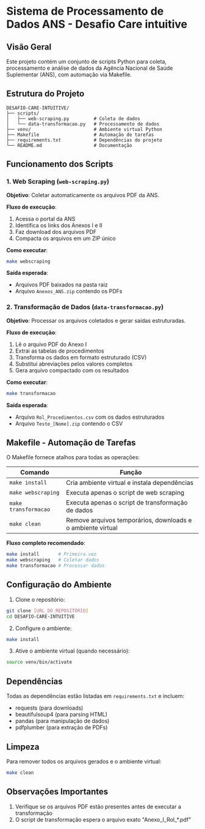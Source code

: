 # Sistema de Processamento de Dados ANS - Desafio Care intuitive

## Visão Geral

Este projeto contém um conjunto de scripts Python para coleta, processamento e análise de dados da Agência Nacional de Saúde Suplementar (ANS), com automação via Makefile.

## Estrutura do Projeto

```
DESAFIO-CARE-INTUITIVE/
├── scripts/
│   ├── web-scraping.py         # Coleta de dados
│   └── data-transformacao.py   # Processamento de dados
├── venv/                       # Ambiente virtual Python
├── Makefile                    # Automação de tarefas
├── requirements.txt            # Dependências do projeto
└── README.md                   # Documentação
```

## Funcionamento dos Scripts

### 1. Web Scraping (`web-scraping.py`)

**Objetivo**: Coletar automaticamente os arquivos PDF da ANS.

**Fluxo de execução**:
1. Acessa o portal da ANS
2. Identifica os links dos Anexos I e II
3. Faz download dos arquivos PDF
4. Compacta os arquivos em um ZIP único

**Como executar**:
```bash
make webscraping
```

**Saída esperada**:
- Arquivos PDF baixados na pasta raiz
- Arquivo `Anexos_ANS.zip` contendo os PDFs

### 2. Transformação de Dados (`data-transformacao.py`)

**Objetivo**: Processar os arquivos coletados e gerar saídas estruturadas.

**Fluxo de execução**:
1. Lê o arquivo PDF do Anexo I
2. Extrai as tabelas de procedimentos
3. Transforma os dados em formato estruturado (CSV)
4. Substitui abreviações pelos valores completos
5. Gera arquivo compactado com os resultados

**Como executar**:
```bash
make transformacao
```

**Saída esperada**:
- Arquivo `Rol_Procedimentos.csv` com os dados estruturados
- Arquivo `Teste_[Nome].zip` contendo o CSV

## Makefile - Automação de Tarefas

O Makefile fornece atalhos para todas as operações:

| Comando          | Função                                                                 |
|------------------|-----------------------------------------------------------------------|
| `make install`   | Cria ambiente virtual e instala dependências                          |
| `make webscraping` | Executa apenas o script de web scraping                              |
| `make transformacao` | Executa apenas o script de transformação de dados                   |
| `make clean`     | Remove arquivos temporários, downloads e o ambiente virtual          |

**Fluxo completo recomendado**:
```bash
make install       # Primeira vez
make webscraping   # Coletar dados
make transformacao # Processar dados
```

## Configuração do Ambiente

1. Clone o repositório:
```bash
git clone [URL_DO_REPOSITÓRIO]
cd DESAFIO-CARE-INTUITIVE
```

2. Configure o ambiente:
```bash
make install
```

3. Ative o ambiente virtual (quando necessário):
```bash
source venv/bin/activate
```

## Dependências

Todas as dependências estão listadas em `requirements.txt` e incluem:
- requests (para downloads)
- beautifulsoup4 (para parsing HTML)
- pandas (para manipulação de dados)
- pdfplumber (para extração de PDFs)

## Limpeza

Para remover todos os arquivos gerados e o ambiente virtual:
```bash
make clean
```

## Observações Importantes

1. Verifique se os arquivos PDF estão presentes antes de executar a transformação
2. O script de transformação espera o arquivo exato "Anexo_I_Rol_*.pdf"
